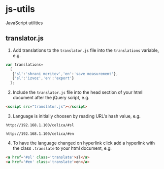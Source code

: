 # js-utils
JavaScript utilities

## translator.js
1. Add translations to the `translator.js` file into the `translations` variable, e.g.

  ```javascript
  var translations=
    [
     {'sl':'shrani meritev','en':'save measurement'},
     {'sl':'izvoz','en':'export'}
    ];
  ```
2. Include the `translator.js` file into the head section of your html document after the jQuery script, e.g.

  ```html
  <script src="translator.js"></script>
  ```
3. Language is initially choosen by reading URL's hash value, e.g.

  ```
  http://192.168.1.100/celica/#sl
  ```
  ```
  http://192.168.1.100/celica/#en
  ```
4. To have the language changed on hyperlink click add a hyperlink with the class `.translate` to your html document, e.g.

  ```html
  <a href='#sl' class='translate'>sl</a>
  <a href='#en' class='translate'>en</a>
  ```

